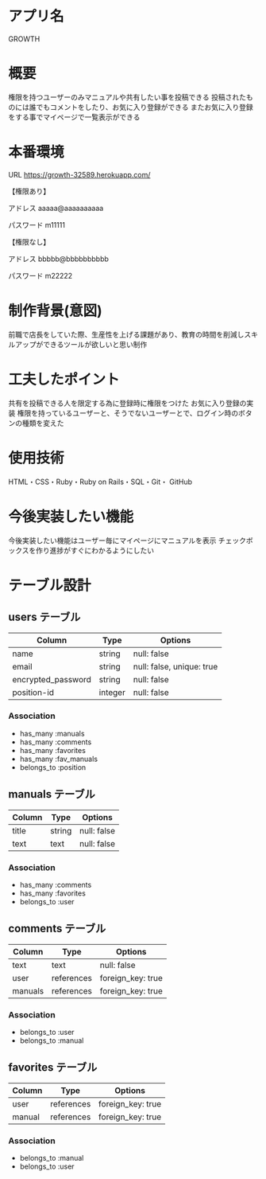 # アプリ名
 GROWTH

# 概要
 権限を持つユーザーのみマニュアルや共有したい事を投稿できる
 投稿されたものには誰でもコメントをしたり、お気に入り登録ができる
 またお気に入り登録をする事でマイページで一覧表示ができる

# 本番環境
 URL
 https://growth-32589.herokuapp.com/

 【権限あり】
 
 アドレス
 aaaaa@aaaaaaaaaa
 
 パスワード
 m11111

 【権限なし】
 
 アドレス
 bbbbb@bbbbbbbbbb
 
 パスワード
 m22222

# 制作背景(意図)
 前職で店長をしていた際、生産性を上げる課題があり、教育の時間を削減しスキルアップができるツールが欲しいと思い制作

# 工夫したポイント
 共有を投稿できる人を限定する為に登録時に権限をつけた
 お気に入り登録の実装
 権限を持っているユーザーと、そうでないユーザーとで、ログイン時のボタンの種類を変えた

# 使用技術
 HTML・CSS・Ruby・Ruby on Rails・SQL・Git・ GitHub

# 今後実装したい機能
 今後実装したい機能はユーザー毎にマイページにマニュアルを表示
 チェックボックスを作り進捗がすぐにわかるようにしたい




# テーブル設計

## users テーブル

|      Column      |  Type  |         Options         |
| ---------------- | ------ | ----------------------- |
|       name       | string |      null: false        |
|       email      | string |null: false, unique: true|
|encrypted_password| string |       null: false       |
|    position-id   | integer|       null: false       |

### Association

- has_many :manuals
- has_many :comments
- has_many :favorites
- has_many :fav_manuals
- belongs_to :position

## manuals テーブル

|      Column      |  Type  |     Options      |
| ---------------- | ------ | ---------------- |
|       title      | string |   null: false    |
|       text       |  text  |   null: false    |

### Association

- has_many :comments
- has_many :favorites
- belongs_to :user

## comments テーブル

|      Column      |   Type   |       Options       |
| ---------------- | -------- | ------------------- |
|       text       |   text   |     null: false     |
|       user       |references|  foreign_key: true  |
|      manuals     |references|  foreign_key: true  |

### Association

- belongs_to :user
- belongs_to :manual

## favorites テーブル

|   Column   |   Type   |     Options     |
| ---------- | -------- | --------------- |
|    user    |references|foreign_key: true|
|    manual  |references|foreign_key: true|

### Association

- belongs_to :manual
- belongs_to :user
